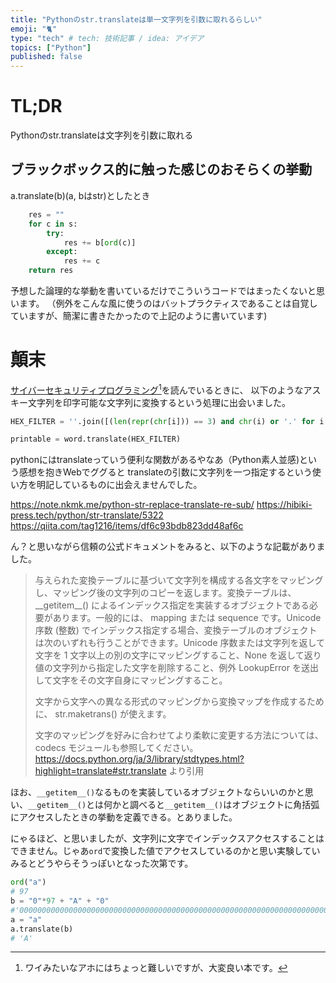 ```yaml
---
title: "Pythonのstr.translateは単一文字列を引数に取れるらしい"
emoji: "🐈"
type: "tech" # tech: 技術記事 / idea: アイデア
topics: ["Python"]
published: false
---
```


# TL;DR

Pythonのstr.translateは文字列を引数に取れる
## ブラックボックス的に触った感じのおそらくの挙動

a.translate(b)(a, bはstr)としたとき

```python
    res = ""
    for c in s:
        try:
            res += b[ord(c)] 
        except:
            res += c
    return res
```

予想した論理的な挙動を書いているだけでこういうコードではまったくないと思います。
（例外をこんな風に使うのはバットプラクティスであることは自覚していますが、簡潔に書きたかったので上記のように書いています)

# 顛末 
[サイバーセキュリティプログラミング](https://www.oreilly.co.jp/books/9784873119731/)[^1]を読んでいるときに、
以下のようなアスキー文字列を印字可能な文字列に変換するという処理に出会いました。

```python
HEX_FILTER = ''.join([(len(repr(chr[i])) == 3) and chr(i) or '.' for i in range(256)])

printable = word.translate(HEX_FILTER)
```

pythonにはtranslateっていう便利な関数があるやなあ（Python素人並感)という感想を抱きWebでググると
translateの引数に文字列を一つ指定するという使い方を明記しているものに出会えませんでした。

https://note.nkmk.me/python-str-replace-translate-re-sub/
https://hibiki-press.tech/python/str-translate/5322
https://qiita.com/tag1216/items/df6c93bdb823dd48af6c

ん？と思いながら信頼の公式ドキュメントをみると、以下のような記載がありました。

> 与えられた変換テーブルに基づいて文字列を構成する各文字をマッピングし、マッピング後の文字列のコピーを返します。変換テーブルは、\_\_getitem\_\_() によるインデックス指定を実装するオブジェクトである必要があります。一般的には、 mapping または sequence です。Unicode 序数 (整数) でインデックス指定する場合、変換テーブルのオブジェクトは次のいずれも行うことができます。Unicode 序数または文字列を返して文字を 1 文字以上の別の文字にマッピングすること、None を返して返り値の文字列から指定した文字を削除すること、例外 LookupError を送出して文字をその文字自身にマッピングすること。
>
> 文字から文字への異なる形式のマッピングから変換マップを作成するために、 str.maketrans() が使えます。
>
> 文字のマッピングを好みに合わせてより柔軟に変更する方法については、codecs モジュールも参照してください。
https://docs.python.org/ja/3/library/stdtypes.html?highlight=translate#str.translate より引用


ほお、`__getitem__()`なるものを実装しているオブジェクトならいいのかと思い、`__getitem__()`とは何かと調べると`__getitem__()`はオブジェクトに角括弧にアクセスしたときの挙動を定義できる。とありました。

にゃるほど、と思いましたが、文字列に文字でインデックスアクセスすることはできません。じゃあ`ord`で変換した値でアクセスしているのかと思い実験していみるとどうやらそうっぽいとなった次第です。

```python
ord("a")
# 97
b = "0"*97 + "A" + "0"
#'0000000000000000000000000000000000000000000000000000000000000000000000000000000000000000000000000A0' 
a = "a"
a.translate(b)
# 'A'
```

[^1]: ワイみたいなアホにはちょっと難しいですが、大変良い本です。